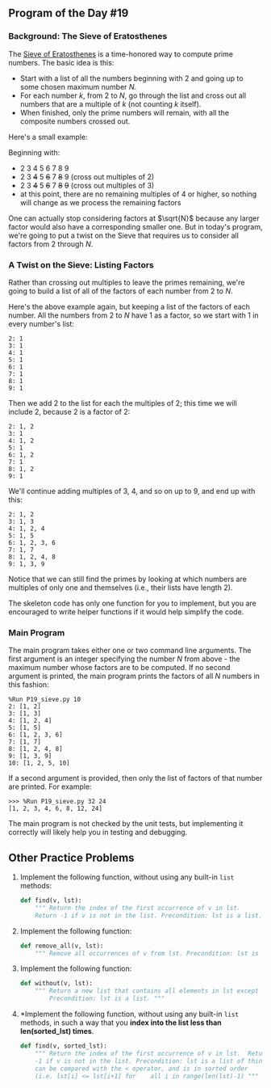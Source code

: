 ## Program of the Day #19

### Background: The Sieve of Eratosthenes

The [Sieve of Eratosthenes](https://en.wikipedia.org/wiki/Sieve_of_Eratosthenes) is a time-honored way to compute prime numbers. The basic idea is this:

* Start with a list of all the numbers beginning with 2 and going up to some chosen maximum number $N$.
* For each number $k$, from $2$ to $N$, go through the list and cross out all numbers that are a multiple of $k$ (not counting $k$ itself).
* When finished, only the prime numbers will remain, with all the composite numbers crossed out.

Here's a small example:

Beginning with:

* 2 3 4 5 6 7 8 9
* 2 3 ~~4~~ 5 ~~6~~ 7 ~~8~~ 9 (cross out multiples of 2)
* 2 3 ~~4~~ 5 ~~6~~ 7 ~~8~~ ~~9~~ (cross out multiples of 3)
* at this point, there are no remaining multiples of 4 or higher, so nothing will change as we process the remaining factors

One can actually stop considering factors at $\sqrt{N}$ because any larger factor would also have a corresponding smaller one. But in today's program, we're going to put a twist on the Sieve that requires us to consider all factors from 2 through $N$.

### A Twist on the Sieve: Listing Factors

Rather than crossing out multiples to leave the primes remaining, we're going to build a list of all of the factors of each number from $2$ to $N$.

Here's the above example again, but keeping a list of the factors of each number. All the numbers from 2 to $N$ have 1 as a factor, so we start with 1 in every number's list:

```
2: 1
3: 1
4: 1
5: 1
6: 1
7: 1
8: 1
9: 1
```

Then we add 2 to the list for each the multiples of 2; this time we will include 2, because 2 is a factor of 2:

```
2: 1, 2
3: 1
4: 1, 2
5: 1
6: 1, 2
7: 1
8: 1, 2
9: 1
```

We'll continue adding multiples of 3, 4, and so on up to 9, and end up with this:

```
2: 1, 2
3: 1, 3
4: 1, 2, 4
5: 1, 5
6: 1, 2, 3, 6
7: 1, 7
8: 1, 2, 4, 8
9: 1, 3, 9
```

Notice that we can still find the primes by looking at which numbers are multiples of only one and themselves (i.e., their lists have length 2).

The skeleton code has only one function for you to implement, but you are encouraged to write helper functions if it would help simplify the code.

### Main Program

The main program takes either one or two command line arguments. The first argument is an integer specifying the number $N$ from above - the maximum number whose factors are to be computed. If no second argument is printed, the main program prints the factors of all $N$ numbers in this fashion:

```
%Run P19_sieve.py 10
2: [1, 2]
3: [1, 3]
4: [1, 2, 4]
5: [1, 5]
6: [1, 2, 3, 6]
7: [1, 7]
8: [1, 2, 4, 8]
9: [1, 3, 9]
10: [1, 2, 5, 10]
```

If a second argument is provided, then only the list of factors of that number are printed. For example:

```
>>> %Run P19_sieve.py 32 24
[1, 2, 3, 4, 6, 8, 12, 24]
```

The main program is not checked by the unit tests, but implementing it correctly will likely help you in testing and debugging.

## Other Practice Problems

1. Implement the following function, without using any built-in `list` methods:

   ```python
   def find(v, lst):
       """ Return the index of the first occurrence of v in lst. 
       Return -1 if v is not in the list. Precondition: lst is a list. """
   
   ```

2. Implement the following function:

   ```python
   def remove_all(v, lst):
       """ Remove all occurrences of v from lst. Precondition: lst is a list. """
   
   ```

3. Implement the following function:

   ```python
   def without(v, lst):
       """ Return a new list that contains all elements in lst except those equal to v.
           Precondition: lst is a list. """
   
   ```

4. *Implement the following function, without using any built-in `list` methods, in such a way that you **index into the list less than len(sorted_lst) times**.

   ```python
   def find(v, sorted_lst):
       """ Return the index of the first occurrence of v in lst.  Return
       -1 if v is not in the list. Precondition: lst is a list of things that
       can be compared with the < operator, and is in sorted order 
       (i.e. lst[i] <= lst[i+1] for    all i in range(len(lst)-1) """
   ```

   
